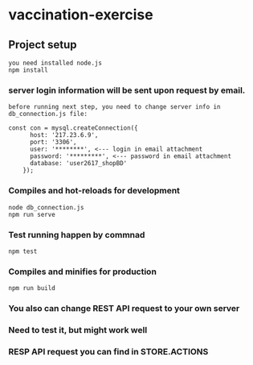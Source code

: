 # vaccination-exercise

## Project setup
```
you need installed node.js
npm install
```
### server login information will be sent upon request by email.
```
before running next step, you need to change server info in 
db_connection.js file:

const con = mysql.createConnection({
      host: '217.23.6.9',
      port: '3306',
      user: '********', <--- login in email attachment
      password: '*********', <--- password in email attachment
      database: 'user2617_shopBD'
    });
```
### Compiles and hot-reloads for development
```
node db_connection.js
npm run serve
```

### Test running happen by commnad
```
npm test
```

### Compiles and minifies for production
```
npm run build
```
### You also can change REST API request to your own server
### Need to test it, but might work well
### RESP API request you can find in STORE.ACTIONS
